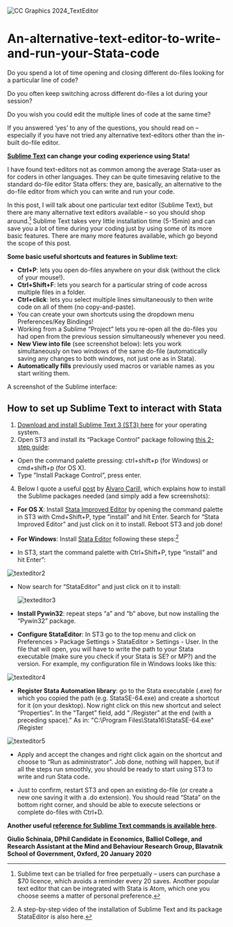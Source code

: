 
![CC Graphics 2024_TextEditor](https://github.com/csae-coders-corner/An-alternative-text-editor-to-write-and-run-your-Stata-code/assets/148211163/33287e83-1d24-4295-af27-36a2f56d6e09)

# An-alternative-text-editor-to-write-and-run-your-Stata-code
Do you spend a lot of time opening and closing different do-files looking for a particular line of code?

Do you often keep switching across different do-files a lot during your session?

Do you wish you could edit the multiple lines of code at the same time?

If you answered ‘yes’ to any of the questions, you should read on – especially if you have not tried any alternative text-editors other than the in-built do-file editor.

**[Sublime Text](https://www.sublimetext.com/) can change your coding experience using Stata!**

I have found text-editors not as common among the average Stata-user as for coders in other languages. They can be quite timesaving relative to the standard do-file editor Stata offers: they are, basically, an alternative to the do-file editor from which you can write and run your code.

In this post, I will talk about one particular text editor (Sublime Text), but there are many alternative text editors available – so you should shop around.[^1] Sublime Text takes very little installation time (5-15min) and can save you a lot of time during your coding just by using some of its more basic features. There are many more features available, which go beyond the scope of this post.
[^1]:Sublime text can be trialled for free perpetually – users can purchase a $70 licence, which avoids a reminder every 20 saves. Another popular text editor that can be integrated with Stata is Atom, which one you choose seems a matter of personal preference.

**Some basic useful shortcuts and features in Sublime text:**
- **Ctrl+P**: lets you open do-files anywhere on your disk (without the click of your mouse!).
- **Ctrl+Shift+F**: lets you search for a particular string of code across multiple files in a folder.
- **Ctrl+click**: lets you select multiple lines simultaneously to then write code on all of them (no copy-and-paste).
- You can create your own shortcuts using the dropdown menu Preferences/Key Bindings!
- Working from a Sublime “Project” lets you re-open all the do-files you had open from the previous session simultaneously whenever you need.
- **New View into file** (see screenshot below): lets you work simultaneously on two windows of the same do-file (automatically saving any changes to both windows, not just one as in Stata).
- **Automatically fills** previously used macros or variable names as you start writing them.

A screenshot of the Sublime interface:

## How to set up Sublime Text to interact with Stata

1.	[Download and install Sublime Text 3 (ST3) here](https://www.sublimetext.com/) for your operating system.
2.	Open ST3 and install its “Package Control” package following [this 2-step guide](https://packagecontrol.io/installation):
- Open the command palette pressing: ctrl+shift+p (for Windows) or cmd+shift+p (for OS X).
- Type ”Install Package Control”, press enter.

4.	Below I quote a useful [post](https://acarril.github.io/posts/use-st3#stata) by [Alvaro Carill](https://acarril.github.io/), which explains how to install the Sublime packages needed (and simply add a few screenshots):

 - **For OS X**: Install [Stata Improved Editor](https://github.com/zizhongyan/StataImproved) by opening the command palette in ST3 with Cmd+Shift+P, type “install” and hit Enter. Search for “Stata Improved Editor” and just click on it to install. Reboot ST3 and job done!

 - **For Windows**: Install [Stata Editor](https://github.com/mattiasnordin/StataEditor) following these steps:[^2]
[^2]: A step-by-step video of the installation of Sublime Text and its package StataEditor is also here.
 
  - In ST3, start the command palette with Ctrl+Shift+P, type “install” and hit Enter”:

![texteditor2](https://github.com/csae-coders-corner/An-alternative-text-editor-to-write-and-run-your-Stata-code/assets/148211163/2d9de994-d8d4-4a25-99e7-511578e2d740)

  - Now search for “StataEditor” and just click on it to install:

    ![texteditor3](https://github.com/csae-coders-corner/An-alternative-text-editor-to-write-and-run-your-Stata-code/assets/148211163/52144c0a-b856-40c6-b405-8ed41e017ec5)

  - **Install Pywin32**: repeat steps “a” and “b” above, but now installing the “Pywin32” package.

  - **Configure StataEditor**: In ST3 go to the top menu and click on Preferences > Package Settings > StataEditor > Settings - User. In the file that will open, you will have to write the path to your Stata executable (make sure you check if your Stata is SE? or MP?) and the version. For example, my configuration file in Windows looks like this:

![texteditor4](https://github.com/csae-coders-corner/An-alternative-text-editor-to-write-and-run-your-Stata-code/assets/148211163/2fba2df7-b282-4806-a12b-90d9f0b76501)

  - **Register Stata Automation library**: go to the Stata executable (.exe) for which you copied the path (e.g. StataSE-64.exe) and create a shortcut for it (on your desktop). Now right click on this new shortcut and select “Properties”. In the “Target” field, add “ /Register” at the end (with a preceding space).” As in:
"C:\Program Files\Stata16\StataSE-64.exe"  /Register

![texteditor5](https://github.com/csae-coders-corner/An-alternative-text-editor-to-write-and-run-your-Stata-code/assets/148211163/f965ebd2-1175-42fc-bfb7-cbf40ee58bb7)

  - Apply and accept the changes and right click again on the shortcut and choose to “Run as administrator”. Job done, nothing will happen, but if all the steps run smoothly, you should be ready to start using ST3 to write and run Stata code.

  - Just to confirm, restart ST3 and open an existing do-file (or create a new one saving it with a .do extension). You should read “Stata” on the bottom right corner, and should be able to execute selections or complete do-files with Ctrl+D.

**Another useful [reference for Sublime Text commands is available here](https://sublime-text-unofficial-documentation.readthedocs.io/en/latest/reference/commands.html).**

**Giulio Schinaia, DPhil Candidate in Economics, Balliol College, and Research Assistant at the Mind and Behaviour Research Group, Blavatnik School of Government, Oxford, 20 January 2020**
